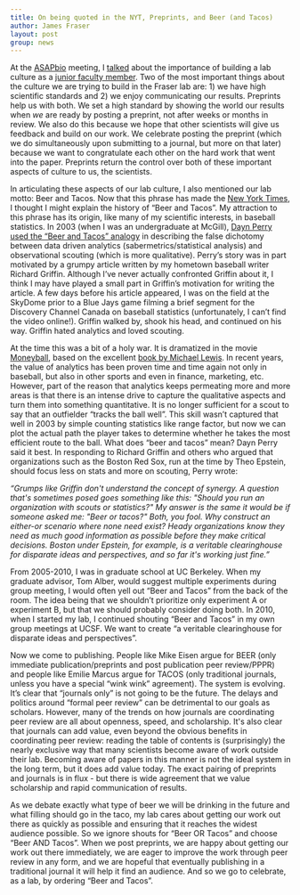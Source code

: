 ```yaml
---
title: On being quoted in the NYT, Preprints, and Beer (and Tacos)
author: James Fraser
layout: post
group: news
---
```

At the [ASAPbio](http://asapbio.org) meeting, I [talked](http://mediasiteex.hhmi.org/Mediasite/Play/8a05402484b341969d4df048a2af0f131d?catalog=4507882c-4252-4555-9719-ea0ee2870617) about the importance of building a lab culture as a [junior faculty member](http://asapbio.org/junior-faculty). Two of the most important things about the culture we are trying to build in the Fraser lab are: 1)  we have high scientific standards and 2) we enjoy communicating our results.  Preprints help us with both. We set a high standard by showing the world our results when *we* are ready by posting a preprint, not after weeks or months in review. We also do this because we hope that other scientists will give us feedback and build on our work. We celebrate posting the preprint (which we do simultaneously upon submitting to a journal, but more on that later) because we want to congratulate each other on the hard work that went into the paper.  Preprints return the control over both of these important aspects of culture to us, the scientists.  

In articulating these aspects of our lab culture, I also mentioned our lab motto: Beer and Tacos. Now that this phrase has made the [New York Times](http://www.nytimes.com/2016/03/16/science/asap-bio-biologists-published-to-the-internet.html), I thought I might explain the history of “Beer and Tacos”. My attraction to this phrase has its origin, like many of my scientific interests, in baseball statistics.  In 2003 (when I was an undergraduate at McGill), [Dayn Perry used the “Beer and Tacos” analogy](http://www.baseballprospectus.com/article.php?articleid=2250) in describing the false dichotomy between data driven analytics (sabermetrics/statistical analysis) and observational scouting (which is more qualitative). Perry’s story was in part motivated by a grumpy article written by my hometown baseball writer Richard Griffin. Although I’ve never actually confronted Griffin about it, I think I may have played a small part in Griffin’s motivation for writing the article. A few days before his article appeared, I was on the field at the SkyDome prior to a Blue Jays game filming a brief segment for the Discovery Channel Canada on baseball statistics (unfortunately, I can’t find the video online!).  Griffin walked by, shook his head, and continued on his way. Griffin hated analytics and loved scouting.

At the time this was a bit of a holy war. It is dramatized in the movie [Moneyball](https://en.wikipedia.org/wiki/Moneyball_(film)), based on the excellent [book by Michael Lewis](https://en.wikipedia.org/wiki/Moneyball). In recent years, the value of analytics has been proven time and time again not only in baseball, but also in other sports and even in finance, marketing, etc. However, part of the reason that analytics keeps permeating more and more areas is that there is an intense drive to capture the qualitative aspects and turn them into something quantitative.  It is no longer sufficient for a scout to say that an outfielder “tracks the ball well”. This skill wasn’t captured that well in 2003 by simple counting statistics like range factor, but now we can plot the actual path the player takes to determine whether he takes the most efficient route to the ball. What does “beer and tacos” mean? Dayn Perry said it best. In responding to Richard Griffin and others who argued that organizations such as the Boston Red Sox, run at the time by Theo Epstein, should focus less on stats and more on scouting, Perry wrote:

*“Grumps like Griffin don't understand the concept of synergy. A question that's sometimes posed goes something like this: "Should you run an organization with scouts or statistics?" My answer is the same it would be if someone asked me: "Beer or tacos?" Both, you fool. Why construct an either-or scenario where none need exist? Heady organizations know they need as much good information as possible before they make critical decisions. Boston under Epstein, for example, is a veritable clearinghouse for disparate ideas and perspectives, and so far it's working just fine.”*


From 2005-2010, I was in graduate school at UC Berkeley. When my graduate advisor, Tom Alber, would suggest multiple experiments during group meeting, I would often yell out “Beer and Tacos” from the back of the room. The idea being that we shouldn’t prioritize only experiment A or experiment B, but that we should probably consider doing both.  In 2010, when I started my lab, I continued shouting “Beer and Tacos” in my own group meetings at UCSF. We want to create “a veritable clearinghouse for disparate ideas and perspectives”.

Now we come to publishing. People like Mike Eisen argue for BEER (only immediate publication/preprints and post publication peer review/PPPR) and people like Emilie Marcus argue for TACOS (only traditional journals, unless you have a special “wink wink” agreement). The system is evolving. It’s clear that “journals only” is not going to be the future. The delays and politics around “formal peer review” can be detrimental to our goals as scholars. However, many of the trends on how journals are coordinating peer review are all about openness, speed, and scholarship. It's also clear that journals can add value, even beyond the obvious benefits in coordinating peer review: reading the table of contents is (surprisingly) the nearly exclusive way that many scientists become aware of work outside their lab. Becoming aware of papers in this manner is not the ideal system in the long term, but it does add value today. The exact pairing of preprints and journals is in flux - but there is wide agreement that we value scholarship and rapid communication of results.

As we debate exactly what type of beer we will be drinking in the future and what filling should go in the taco, my lab cares about getting our work out there as quickly as possible and ensuring that it reaches the widest audience possible. So we ignore shouts for “Beer OR Tacos” and choose “Beer AND Tacos”. When we post preprints, we are happy about getting our work out there immediately, we are eager to improve the work through peer review in any form, and we are hopeful that eventually publishing in a traditional journal it will help it find an audience. And so we go to celebrate, as a lab, by ordering “Beer and Tacos”.
